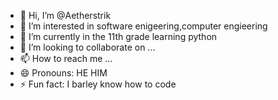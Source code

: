 - 👋 Hi, I’m @Aetherstrik
- 👀 I’m interested in software enigeering,computer engieering
- 🌱 I’m currently in the 11th grade learning python
- 💞️ I’m looking to collaborate on ...
- 📫 How to reach me ...
- 😄 Pronouns: HE HIM
- ⚡ Fun fact: I barley know how to code

<!---
Aetherstrik/Aetherstrik is a ✨ special ✨ repository because its `README.md` (this file) appears on your GitHub profile.
You can click the Preview link to take a look at your changes.
--->
